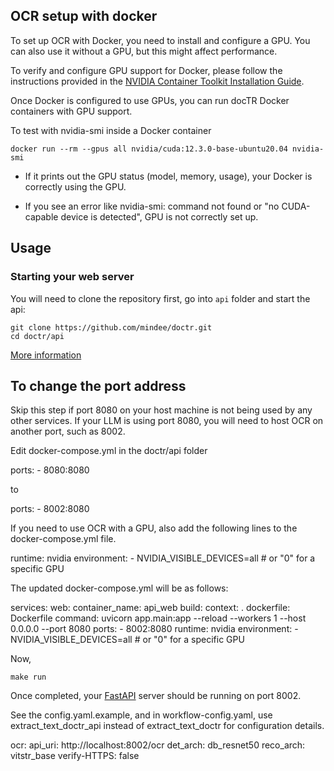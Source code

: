## OCR setup with docker

To set up OCR with Docker, you need to install and configure a GPU. You can also use it without a GPU, but this might affect performance.

To verify and configure GPU support for Docker, please follow the instructions provided in the [NVIDIA Container Toolkit Installation Guide](https://docs.nvidia.com/datacenter/cloud-native/container-toolkit/latest/install-guide.html).

Once Docker is configured to use GPUs, you can run docTR Docker containers with GPU support.

To test with nvidia-smi inside a Docker container

```shell
docker run --rm --gpus all nvidia/cuda:12.3.0-base-ubuntu20.04 nvidia-smi
```

- If it prints out the GPU status (model, memory, usage), your Docker is correctly using the GPU.

- If you see an error like nvidia-smi: command not found or "no CUDA-capable device is detected", GPU is not correctly set up.

## Usage

### Starting your web server

You will need to clone the repository first, go into `api` folder and start the api:

```shell
git clone https://github.com/mindee/doctr.git
cd doctr/api
```

[More information](https://github.com/mindee/doctr/blob/main/api/README.md)

## To change the port address

Skip this step if port 8080 on your host machine is not being used by any other services. If your LLM is using port 8080, you will need to host OCR on another port, such as 8002.

Edit docker-compose.yml in the doctr/api folder

ports:
      - 8080:8080

to

ports:
      - 8002:8080


If you need to use OCR with a GPU, also add the following lines to the docker-compose.yml file.

runtime: nvidia
    environment:
      - NVIDIA_VISIBLE_DEVICES=all  # or "0" for a specific GPU

The updated docker-compose.yml will be as follows:

services:
  web:
    container_name: api_web
    build:
      context: .
      dockerfile: Dockerfile
    command: uvicorn app.main:app --reload --workers 1 --host 0.0.0.0 --port 8080
    ports:
      - 8002:8080
    runtime: nvidia
    environment:
      - NVIDIA_VISIBLE_DEVICES=all  # or "0" for a specific GPU

Now,

```shell
make run
```

Once completed, your [FastAPI](https://fastapi.tiangolo.com/) server should be running on port 8002.

See the config.yaml.example, and in workflow-config.yaml, use extract_text_doctr_api instead of extract_text_doctr for configuration details.

ocr:
  api_uri: http://localhost:8002/ocr
  det_arch: db_resnet50
  reco_arch: vitstr_base
  verify-HTTPS: false